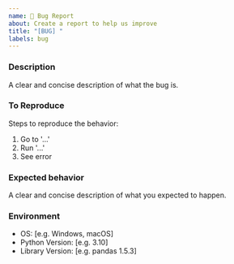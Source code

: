 ```yaml
---
name: 🐞 Bug Report
about: Create a report to help us improve
title: "[BUG] "
labels: bug
---
```


### Description
A clear and concise description of what the bug is.

### To Reproduce
Steps to reproduce the behavior:
1. Go to '...'
2. Run '...'
3. See error

### Expected behavior
A clear and concise description of what you expected to happen.

### Environment
 - OS: [e.g. Windows, macOS]
 - Python Version: [e.g. 3.10]
 - Library Version: [e.g. pandas 1.5.3]